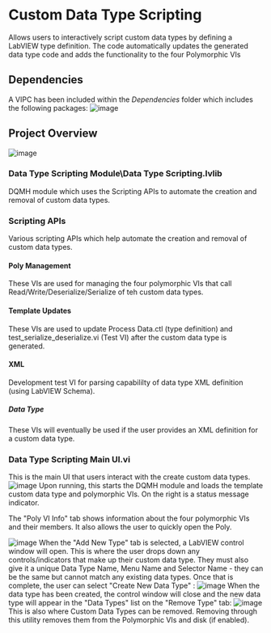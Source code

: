 # Custom Data Type Scripting
Allows users to interactively script custom data types by defining a LabVIEW type definition.  The code automatically updates the generated data type code and adds the functionality to the four Polymorphic VIs 

## Dependencies
A VIPC has been included within the _Dependencies_ folder which includes the following packages:
![image](https://user-images.githubusercontent.com/15633959/136422512-9aeaaff5-aa47-4107-9cd3-67af49f0e801.png)


## Project Overview
![image](https://user-images.githubusercontent.com/15633959/136422336-6daadcf1-7285-4ec7-8440-dba8ea909b81.png)
### Data Type Scripting Module\Data Type Scripting.lvlib
DQMH module which uses the Scripting APIs to automate the creation and removal of custom data types.
### Scripting APIs
Various scripting APIs which help automate the creation and removal of custom data types.
#### Poly Management
These VIs are used for managing the four polymorphic VIs that call Read/Write/Deserialize/Serialize of teh custom data types.
#### Template Updates
These VIs are used to update Process Data.ctl (type definition) and test_serialize_deserialize.vi (Test VI) after the custom data type is generated.
#### XML
Development test VI for parsing capabililty of data type XML definition (using LabVIEW Schema).
##### Data Type
These VIs will eventually be used if the user provides an XML definition for a custom data type.

### Data Type Scripting Main UI.vi
This is the main UI that users interact with the create custom data types.  
![image](https://user-images.githubusercontent.com/15633959/134547146-96596919-32bd-4601-be2d-06893e9a1e1f.png)
Upon running, this starts the DQMH module and loads the template custom data type and polymorphic VIs.  On the right is a status message indicator.  

The "Poly VI Info" tab shows information about the four polymorphic VIs and their members.  It also allows the user to quickly open the Poly.

![image](https://user-images.githubusercontent.com/15633959/134547366-7d4606d3-2d45-4b24-b379-c78272fff055.png)
When the "Add New Type" tab is selected, a LabVIEW control window will open.  This is where the user drops down any controls/indicators that make up their custom data type.  They must also give it a unique Data Type Name, Menu Name and Selector Name - they can be the same but cannot match any existing data types.  Once that is complete, the user can select "Create New Data Type" :
![image](https://user-images.githubusercontent.com/15633959/134547693-aa4bff5e-84db-4e44-8cb1-a16736cec1dd.png)
When the data type has been created, the control window will close and the new data type will appear in the "Data Types" list on the "Remove Type" tab:
![image](https://user-images.githubusercontent.com/15633959/134547945-09c1956e-3f60-418c-a195-b764938c21ff.png)
This is also where Custom Data Types can be removed.  Removing through this utility removes them from the Polymorphic VIs and disk (if enabled).
